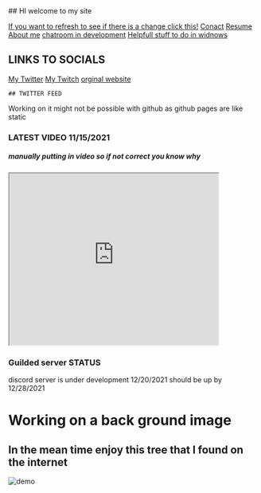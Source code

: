 <!doctype html>

<html>
    ## HI welcome to my site 
<!DOCTYPE html>
<html>
<body>

<a href="https://github.com/Neverlivedordied/Neverlivedordied.github.io/edit/gh-pages/index.md">If you want to refresh to see if there is a change click this!</a>
    <a href="https://neverlivedordied.github.io/contact.github.io/index.html">Conact</a>
    <a href="https://neverlivedordied.github.io/resume/index.html">Resume</a>
    <a href="https://neverlivedordied.github.io/About-Me/index.html">About me</a>
             <a href="https://neverlivedordied.github.io/chatroom/index.html"> chatroom in development</a>
    <a href="https://neverlivedordied.github.io/HELPFULL-STUFF">Helpfull stuff to do in widnows </a>
</body>
</html>

</body>
</html>
 




## LINKS TO SOCIALS


<!DOCTYPE html>
<html>
<body>
<a href="https//twitter.com/neverlivedied">My Twitter</a>
    <a href="https://www.twitch.tv/theminebrothers3">My Twitch</a>
    <a href="https://www.eurofan740.wixsite.com/website">orginal website</a>

    
    
    
    
    
    ## TWITTER FEED
Working on it
might not be possible with github as github pages are like static




   


### LATEST VIDEO 11/15/2021
##### manually putting in video so if not correct you know why



<iframe width="420" height="345" src="https://www.youtube.com/embed/_pz0oXEuMo8">
</iframe>



    
    

### Guilded server STATUS
discord server is under development 12/20/2021
should be up by 12/28/2021


  

<body>
  <div>
   <h1> Working on a back ground image </h1>
   <h2>In the mean time enjoy this tree that I found on the internet</h2>
   <img src="https://neverlivedordied.github.io/images/4.jpg" alt="demo">
  <div>

   
   
   
   
    




</html>
